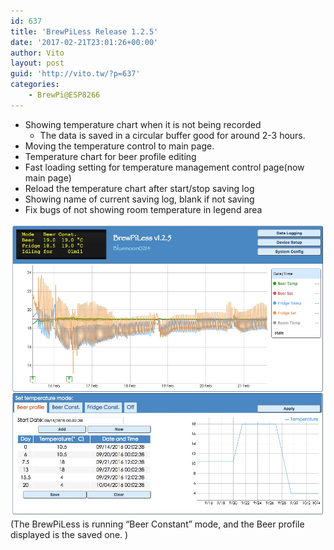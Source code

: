 ```yaml
---
id: 637
title: 'BrewPiLess Release 1.2.5'
date: '2017-02-21T23:01:26+00:00'
author: Vito
layout: post
guid: 'http://vito.tw/?p=637'
categories:
    - BrewPi@ESP8266
---
```


- Showing temperature chart when it is not being recorded 
    - The data is saved in a circular buffer good for around 2-3 hours.
- Moving the temperature control to main page.
- Temperature chart for beer profile editing
- Fast loading setting for temperature management control page(now main page)
- Reload the temperature chart after start/stop saving log
- Showing name of current saving log, blank if not saving
- Fix bugs of not showing room temperature in legend area

![brewpiless125](/wp-content/uploads/2017/02/brewpiless125.jpg)  
(The BrewPiLess is running “Beer Constant” mode, and the Beer profile displayed is the saved one. )